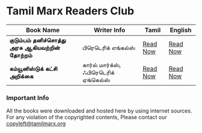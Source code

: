 # Tamil Marx Readers Club

|Book Name | Writer Info |Tamil  | English|
|--|--|--|--|
| **குடும்பம் தனிச்சொத்து அரசு ஆகியவற்றின் தோற்றம்** | பிரெடெரிக் எங்கல்ஸ் | [Read Now](https://github.com/tamilmarx/books/blob/main/kudumbam_thanisothu_arasu_aagiyavatrin_thotram.pdf) |[Read Now](https://readingfromtheleft.com/PDF/EngelsOrigin.pdf)|
| **கம்யூனிஸ்டுக் கட்சி அறிக்கை**| கார்ல் மார்க்ஸ், ஃபிரெடெரிக் ஏங்கெல்ஸ் |[Read Now](https://ia600105.us.archive.org/13/items/CommunistManifestoInTamil/Communist_Manifesto_in_Tamil.pdf)|[Read Now](https://www.marxists.org/archive/marx/works/download/pdf/Manifesto.pdf)|


### Important Info

All the books were downloaded and hosted here by using internet sources. For any violation of the copyrighted contents, Please contact our copyleft@tamilmarx.org
